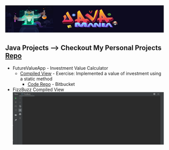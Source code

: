 # ![Java Mania Repo](javamaniabanner.jpg)

## Java Projects --> Checkout My Personal Projects [Repo](https://github.com/azanaebondbrooks/frontend-mania-repo)
* FutureValueApp  - Investment Value Calculator
	- [Compiled View]() - Exercise: Implemented a value of investment using a static method
		- [Code Repo](https://bitbucket.org/itsjustnae/futurevalueapp/src/master/) - Bitbucket 
* FizzBuzz
	 Compiled View ![Fizz Buzz](fizzbuzz.gif)